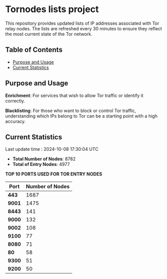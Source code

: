 # Tornodes lists project

This repository provides updated lists of IP addresses associated with Tor relay nodes. The lists are refreshed every 30 minutes to ensure they reflect the most current state of the Tor network.

## Table of Contents

- [Purpose and Usage](#purpose-and-usage)
- [Current Statistics](#current-statistics)


## Purpose and Usage

**Enrichment**: For services that wish to allow Tor traffic or identify it correctly.

**Blacklisting**: For those who want to block or control Tor traffic, understanding which IPs belong to Tor can be a starting point with a high accuracy.

## Current Statistics

Last update time : 2024-10-08 17:30:04 UTC

- **Total Number of Nodes**: 8782
- **Total of Entry Nodes**: 4977

**TOP 10 PORTS USED FOR TOR ENTRY NODES**

| **Port** | **Number of Nodes** |
|------|-----------------|
| **443**   | 1687  |
| **9001**   | 1475  |
| **8443**   | 141  |
| **9000**   | 132  |
| **9002**   | 108  |
| **9100**   | 77  |
| **8080**   | 71  |
| **80**   | 58  |
| **9300**   | 51  |
| **9200**   | 50  |

